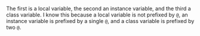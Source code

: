 The first is a local variable, the second an instance variable, and the third a 
class variable. I know this because a local variable is not prefixed by `@`, an
instance variable is prefixed by a single `@`, and a class variable is prefixed
by two `@`.